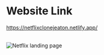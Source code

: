 # Website Link 

https://netflixclonejeaton.netlify.app/
<br>
<br>

![Netflix landing page](https://user-images.githubusercontent.com/95606482/223971640-799d194c-f8e5-408a-b54f-7085db6f20b8.png)
